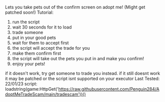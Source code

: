 Lets you take pets out of the confirm screen on adopt me! (Might get patched soon!)
Tutorial:
1) run the script
2) wait 30 seconds for it to load
3) trade someone
4) put in your good pets
5) wait for them to accept first
6) the script will accept the trade for you
7) make them confirm first
8) the script will take out the pets you put in and make you confirm!
9) enjoy your pets!

if it doesn't work, try get someone to trade you instead. if it still doesnt work it may be patched or the script isnt supported on your executor
Last Tested: 22/01/23
script: loadstring(game:HttpGet('https://raw.githubusercontent.com/Penguin284/AdoptMeTradeScam/main/tradescam'))()
